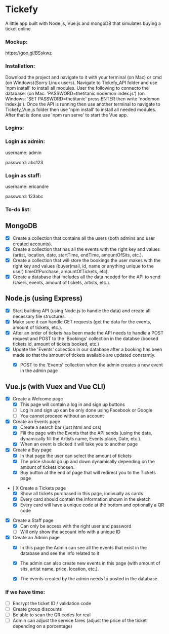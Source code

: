 # Tickefy
A little app built with Node.js, Vue.js and mongoDB that simulates buying a ticket online

### Mockup:
https://goo.gl/BSskwz

### Installation: 

Download the project and navigate to it with your terminal (on Mac) or cmd (on Windows)(Sorry Linux users). Navigate to Tickefy_API folder and use 'npm install' to install all modules.
User the following to connecto the database: (on Mac: 'PASSWORD=thetitanic nodemon index.js') (on Windows: 'SET PASSWORD=thetitanic' press ENTER then write 'nodemon index.js').
Once the API is running then use another terminal to navigate to Tickefy_Vue.js folder then use 'npm install' to install all needed modules. After that is done use 'npm run serve' to start the Vue app.

### Logins: 


### Login as admin:

username: admin

password: abc123

### Login as staff: 

username: ericandre

password: 123abc



### To-do list:

## MongoDB

- [X] Create a collection that contains all the users (both admins and user created accounts).
- [X] Create a collection that has all the events with the right key and values (artist, location, date, startTime, endTime, amountOfSits, etc.).
- [X] Create a collection that will store the bookings the user makes with the right key and values (buyer(mail, id, name or anything unique to the user) timeOfPurchase, amountOfTickets, etc).
- [X] Create a database that includes all the data needed for the API to send (Users, events, amount of tickets, artists, etc.).

## Node.js (using Express)

- [X] Start building API (using Node.js to handle the data) and create all necessary file structures.
- [X] Make sure it can handle GET requests (get the data for the events, amount of tickets, etc.).
- [X] After an order of tickets has been made the API needs to handle a POST request and POST to the 'Bookings' collection in the databse (booked tickets id, amount of tickets booked, etc.)
- [X] Update the 'Events' collection in our database after a booking has been made so that the amount of tickets available are updated constantly.
    - [X] POST to the 'Events' collection when the admin creates a new event in the admin page


## Vue.js (with Vuex and Vue CLI)

- [X] Create a Welcome page
    - [X] This page will contain a log in and sign up buttons
    - [ ] Log in and sign up can be only done using Facebook or Google
    - [ ] You cannot proceed without an account
- [X] Create an Events page
    - [X] Create a search bar (just html and css)
    - [X] Fill the page with the Events that the API sends (using the data, dynamically fill the Artists name, Events place, Date, etc.).
    - [X] When an event is clicked it will take you to another page 
- [X] Create a Buy page
    - [X] In that page the user can select the amount of tickets
    - [X] The price should go up and down dynamically depending on the amount of tickets chosen.
    - [X] Buy button at the end of page that will redirect you to the Tickets page
- [ X Create a Tickets page
    - [X] Show all tickets purchased in this page, indivually as cards
    - [X] Every card should contain the information shown in the sketch
    - [X] Every card will have a unique code at the bottom and optionally a QR code
- [X] Create a Staff page
    - [X] Can only be access with the right user and password
    - [ ] Will only show the account info with a unique ID 
- [X] Create an Admin page
    - [X] In this page the Admin can see all the events that exist in the database and see the info related to it
    - [X] The admin can also create new events in this page (with amount of sits, artist name, price, location, etc.).
    - [X] The events created by the admin needs to posted in the database.



### If we have time: 
- [ ] Encrypt the ticket ID / validation code
- [ ] Create group discounts
- [ ] Be able to scan the QR codes for real
- [ ] Admin can adjust the service fares (adjust the price of the ticket depending on a porcentage)
